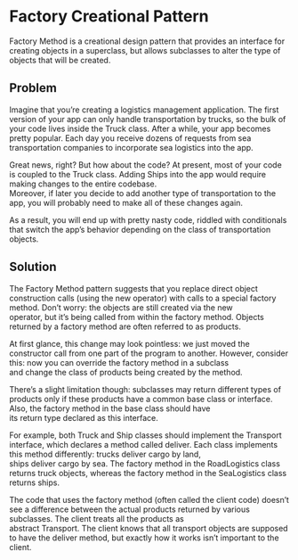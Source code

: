 # Factory Creational Pattern
Factory Method is a creational design pattern that provides an interface for creating objects in a superclass, but allows subclasses to alter the type of objects that will be created.

## Problem
Imagine that you’re creating a logistics management application. The first version of your app can only handle transportation by trucks, so the bulk of your code lives inside the Truck class.
After a while, your app becomes pretty popular. Each day you receive dozens of requests from sea transportation companies to incorporate sea logistics into the app.

Great news, right? But how about the code? At present, most of your code is coupled to the Truck class. Adding Ships into the app would require making changes to the entire codebase.  
Moreover, if later you decide to add another type of transportation to the app, you will probably need to make all of these changes again.

As a result, you will end up with pretty nasty code, riddled with conditionals that switch the app’s behavior depending on the class of transportation objects.

## Solution
The Factory Method pattern suggests that you replace direct object construction calls (using the new operator) with calls to a special factory method. Don’t worry: the objects are still created via the new  
operator, but it’s being called from within the factory method. Objects returned by a factory method are often referred to as products.

At first glance, this change may look pointless: we just moved the constructor call from one part of the program to another. However, consider this: now you can override the factory method in a subclass  
and change the class of products being created by the method.

There’s a slight limitation though: subclasses may return different types of products only if these products have a common base class or interface. Also, the factory method in the base class should have  
its return type declared as this interface.

For example, both Truck and Ship classes should implement the Transport interface, which declares a method called deliver. Each class implements this method differently: trucks deliver cargo by land,  
ships deliver cargo by sea. The factory method in the RoadLogistics class returns truck objects, whereas the factory method in the SeaLogistics class returns ships.

The code that uses the factory method (often called the client code) doesn’t see a difference between the actual products returned by various subclasses. The client treats all the products as  
abstract Transport. The client knows that all transport objects are supposed to have the deliver method, but exactly how it works isn’t important to the client.

